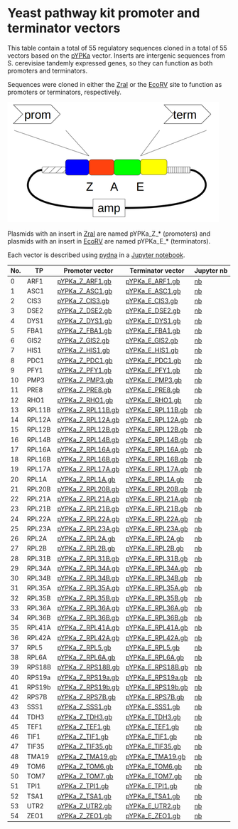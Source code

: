 # Yeast pathway kit promoter and terminator vectors

This table contain a total of 55 regulatory sequences cloned in a total of 55 vectors based on 
the [pYPKa](files/pYPKa.gb) vector. Inserts are intergenic sequences from S. cerevisiae tandemly 
expressed genes, so they can function as both promoters and terminators. 

Sequences were cloned  in either the [ZraI](http://rebase.neb.com/rebase/enz/ZraI.html)
or the [EcoRV](http://rebase.neb.com/rebase/enz/EcoRV.html) site to function as promoters or terminators, respectively.

![files/pYPK_ZE.png](files/pYPK_ZE.png)

Plasmids with an insert in [ZraI](http://rebase.neb.com/rebase/enz/ZraI.html) are named
pYPKa_Z_* (promoters) and plasmids with an insert in [EcoRV](http://rebase.neb.com/rebase/enz/EcoRV.html) are named
pYPKa_E_* (terminators).

Each vector is described using [pydna](https://bmcbioinformatics.biomedcentral.com/articles/10.1186/s12859-015-0544-x) 
in a [Jupyter notebook](http://nbviewer.jupyter.org).

| No. | TP | Promoter vector | Terminator vector | Jupyter nb |
|-----|----|-----------------|-------------------|------------|
|0 |ARF1 | [pYPKa_Z_ARF1.gb](notebooks/pYPKa_Z_ARF1.gb) | [pYPKa_E_ARF1.gb](notebooks/pYPKa_E_ARF1.gb) | [nb](notebooks/pYPKa_ZE_ARF1.ipynb) |
|1 |ASC1 | [pYPKa_Z_ASC1.gb](notebooks/pYPKa_Z_ASC1.gb) | [pYPKa_E_ASC1.gb](notebooks/pYPKa_E_ASC1.gb) | [nb](notebooks/pYPKa_ZE_ASC1.ipynb) |
|2 |CIS3 | [pYPKa_Z_CIS3.gb](notebooks/pYPKa_Z_CIS3.gb) | [pYPKa_E_CIS3.gb](notebooks/pYPKa_E_CIS3.gb) | [nb](notebooks/pYPKa_ZE_CIS3.ipynb) |
|3 |DSE2 | [pYPKa_Z_DSE2.gb](notebooks/pYPKa_Z_DSE2.gb) | [pYPKa_E_DSE2.gb](notebooks/pYPKa_E_DSE2.gb) | [nb](notebooks/pYPKa_ZE_DSE2.ipynb) |
|4 |DYS1 | [pYPKa_Z_DYS1.gb](notebooks/pYPKa_Z_DYS1.gb) | [pYPKa_E_DYS1.gb](notebooks/pYPKa_E_DYS1.gb) | [nb](notebooks/pYPKa_ZE_DYS1.ipynb) |
|5 |FBA1 | [pYPKa_Z_FBA1.gb](notebooks/pYPKa_Z_FBA1.gb) | [pYPKa_E_FBA1.gb](notebooks/pYPKa_E_FBA1.gb) | [nb](notebooks/pYPKa_ZE_FBA1.ipynb) |
|6 |GIS2 | [pYPKa_Z_GIS2.gb](notebooks/pYPKa_Z_GIS2.gb) | [pYPKa_E_GIS2.gb](notebooks/pYPKa_E_GIS2.gb) | [nb](notebooks/pYPKa_ZE_GIS2.ipynb) |
|7 |HIS1 | [pYPKa_Z_HIS1.gb](notebooks/pYPKa_Z_HIS1.gb) | [pYPKa_E_HIS1.gb](notebooks/pYPKa_E_HIS1.gb) | [nb](notebooks/pYPKa_ZE_HIS1.ipynb) |
|8 |PDC1 | [pYPKa_Z_PDC1.gb](notebooks/pYPKa_Z_PDC1.gb) | [pYPKa_E_PDC1.gb](notebooks/pYPKa_E_PDC1.gb) | [nb](notebooks/pYPKa_ZE_PDC1.ipynb) |
|9 |PFY1 | [pYPKa_Z_PFY1.gb](notebooks/pYPKa_Z_PFY1.gb) | [pYPKa_E_PFY1.gb](notebooks/pYPKa_E_PFY1.gb) | [nb](notebooks/pYPKa_ZE_PFY1.ipynb) |
|10 |PMP3 | [pYPKa_Z_PMP3.gb](notebooks/pYPKa_Z_PMP3.gb) | [pYPKa_E_PMP3.gb](notebooks/pYPKa_E_PMP3.gb) | [nb](notebooks/pYPKa_ZE_PMP3.ipynb) |
|11 |PRE8 | [pYPKa_Z_PRE8.gb](notebooks/pYPKa_Z_PRE8.gb) | [pYPKa_E_PRE8.gb](notebooks/pYPKa_E_PRE8.gb) | [nb](notebooks/pYPKa_ZE_PRE8.ipynb) |
|12 |RHO1 | [pYPKa_Z_RHO1.gb](notebooks/pYPKa_Z_RHO1.gb) | [pYPKa_E_RHO1.gb](notebooks/pYPKa_E_RHO1.gb) | [nb](notebooks/pYPKa_ZE_RHO1.ipynb) |
|13 |RPL11B | [pYPKa_Z_RPL11B.gb](notebooks/pYPKa_Z_RPL11B.gb) | [pYPKa_E_RPL11B.gb](notebooks/pYPKa_E_RPL11B.gb) | [nb](notebooks/pYPKa_ZE_RPL11B.ipynb) |
|14 |RPL12A | [pYPKa_Z_RPL12A.gb](notebooks/pYPKa_Z_RPL12A.gb) | [pYPKa_E_RPL12A.gb](notebooks/pYPKa_E_RPL12A.gb) | [nb](notebooks/pYPKa_ZE_RPL12A.ipynb) |
|15 |RPL12B | [pYPKa_Z_RPL12B.gb](notebooks/pYPKa_Z_RPL12B.gb) | [pYPKa_E_RPL12B.gb](notebooks/pYPKa_E_RPL12B.gb) | [nb](notebooks/pYPKa_ZE_RPL12B.ipynb) |
|16 |RPL14B | [pYPKa_Z_RPL14B.gb](notebooks/pYPKa_Z_RPL14B.gb) | [pYPKa_E_RPL14B.gb](notebooks/pYPKa_E_RPL14B.gb) | [nb](notebooks/pYPKa_ZE_RPL14B.ipynb) |
|17 |RPL16A | [pYPKa_Z_RPL16A.gb](notebooks/pYPKa_Z_RPL16A.gb) | [pYPKa_E_RPL16A.gb](notebooks/pYPKa_E_RPL16A.gb) | [nb](notebooks/pYPKa_ZE_RPL16A.ipynb) |
|18 |RPL16B | [pYPKa_Z_RPL16B.gb](notebooks/pYPKa_Z_RPL16B.gb) | [pYPKa_E_RPL16B.gb](notebooks/pYPKa_E_RPL16B.gb) | [nb](notebooks/pYPKa_ZE_RPL16B.ipynb) |
|19 |RPL17A | [pYPKa_Z_RPL17A.gb](notebooks/pYPKa_Z_RPL17A.gb) | [pYPKa_E_RPL17A.gb](notebooks/pYPKa_E_RPL17A.gb) | [nb](notebooks/pYPKa_ZE_RPL17A.ipynb) |
|20 |RPL1A | [pYPKa_Z_RPL1A.gb](notebooks/pYPKa_Z_RPL1A.gb) | [pYPKa_E_RPL1A.gb](notebooks/pYPKa_E_RPL1A.gb) | [nb](notebooks/pYPKa_ZE_RPL1A.ipynb) |
|21 |RPL20B | [pYPKa_Z_RPL20B.gb](notebooks/pYPKa_Z_RPL20B.gb) | [pYPKa_E_RPL20B.gb](notebooks/pYPKa_E_RPL20B.gb) | [nb](notebooks/pYPKa_ZE_RPL20B.ipynb) |
|22 |RPL21A | [pYPKa_Z_RPL21A.gb](notebooks/pYPKa_Z_RPL21A.gb) | [pYPKa_E_RPL21A.gb](notebooks/pYPKa_E_RPL21A.gb) | [nb](notebooks/pYPKa_ZE_RPL21A.ipynb) |
|23 |RPL21B | [pYPKa_Z_RPL21B.gb](notebooks/pYPKa_Z_RPL21B.gb) | [pYPKa_E_RPL21B.gb](notebooks/pYPKa_E_RPL21B.gb) | [nb](notebooks/pYPKa_ZE_RPL21B.ipynb) |
|24 |RPL22A | [pYPKa_Z_RPL22A.gb](notebooks/pYPKa_Z_RPL22A.gb) | [pYPKa_E_RPL22A.gb](notebooks/pYPKa_E_RPL22A.gb) | [nb](notebooks/pYPKa_ZE_RPL22A.ipynb) |
|25 |RPL23A | [pYPKa_Z_RPL23A.gb](notebooks/pYPKa_Z_RPL23A.gb) | [pYPKa_E_RPL23A.gb](notebooks/pYPKa_E_RPL23A.gb) | [nb](notebooks/pYPKa_ZE_RPL23A.ipynb) |
|26 |RPL2A | [pYPKa_Z_RPL2A.gb](notebooks/pYPKa_Z_RPL2A.gb) | [pYPKa_E_RPL2A.gb](notebooks/pYPKa_E_RPL2A.gb) | [nb](notebooks/pYPKa_ZE_RPL2A.ipynb) |
|27 |RPL2B | [pYPKa_Z_RPL2B.gb](notebooks/pYPKa_Z_RPL2B.gb) | [pYPKa_E_RPL2B.gb](notebooks/pYPKa_E_RPL2B.gb) | [nb](notebooks/pYPKa_ZE_RPL2B.ipynb) |
|28 |RPL31B | [pYPKa_Z_RPL31B.gb](notebooks/pYPKa_Z_RPL31B.gb) | [pYPKa_E_RPL31B.gb](notebooks/pYPKa_E_RPL31B.gb) | [nb](notebooks/pYPKa_ZE_RPL31B.ipynb) |
|29 |RPL34A | [pYPKa_Z_RPL34A.gb](notebooks/pYPKa_Z_RPL34A.gb) | [pYPKa_E_RPL34A.gb](notebooks/pYPKa_E_RPL34A.gb) | [nb](notebooks/pYPKa_ZE_RPL34A.ipynb) |
|30 |RPL34B | [pYPKa_Z_RPL34B.gb](notebooks/pYPKa_Z_RPL34B.gb) | [pYPKa_E_RPL34B.gb](notebooks/pYPKa_E_RPL34B.gb) | [nb](notebooks/pYPKa_ZE_RPL34B.ipynb) |
|31 |RPL35A | [pYPKa_Z_RPL35A.gb](notebooks/pYPKa_Z_RPL35A.gb) | [pYPKa_E_RPL35A.gb](notebooks/pYPKa_E_RPL35A.gb) | [nb](notebooks/pYPKa_ZE_RPL35A.ipynb) |
|32 |RPL35B | [pYPKa_Z_RPL35B.gb](notebooks/pYPKa_Z_RPL35B.gb) | [pYPKa_E_RPL35B.gb](notebooks/pYPKa_E_RPL35B.gb) | [nb](notebooks/pYPKa_ZE_RPL35B.ipynb) |
|33 |RPL36A | [pYPKa_Z_RPL36A.gb](notebooks/pYPKa_Z_RPL36A.gb) | [pYPKa_E_RPL36A.gb](notebooks/pYPKa_E_RPL36A.gb) | [nb](notebooks/pYPKa_ZE_RPL36A.ipynb) |
|34 |RPL36B | [pYPKa_Z_RPL36B.gb](notebooks/pYPKa_Z_RPL36B.gb) | [pYPKa_E_RPL36B.gb](notebooks/pYPKa_E_RPL36B.gb) | [nb](notebooks/pYPKa_ZE_RPL36B.ipynb) |
|35 |RPL41A | [pYPKa_Z_RPL41A.gb](notebooks/pYPKa_Z_RPL41A.gb) | [pYPKa_E_RPL41A.gb](notebooks/pYPKa_E_RPL41A.gb) | [nb](notebooks/pYPKa_ZE_RPL41A.ipynb) |
|36 |RPL42A | [pYPKa_Z_RPL42A.gb](notebooks/pYPKa_Z_RPL42A.gb) | [pYPKa_E_RPL42A.gb](notebooks/pYPKa_E_RPL42A.gb) | [nb](notebooks/pYPKa_ZE_RPL42A.ipynb) |
|37 |RPL5 | [pYPKa_Z_RPL5.gb](notebooks/pYPKa_Z_RPL5.gb) | [pYPKa_E_RPL5.gb](notebooks/pYPKa_E_RPL5.gb) | [nb](notebooks/pYPKa_ZE_RPL5.ipynb) |
|38 |RPL6A | [pYPKa_Z_RPL6A.gb](notebooks/pYPKa_Z_RPL6A.gb) | [pYPKa_E_RPL6A.gb](notebooks/pYPKa_E_RPL6A.gb) | [nb](notebooks/pYPKa_ZE_RPL6A.ipynb) |
|39 |RPS18B | [pYPKa_Z_RPS18B.gb](notebooks/pYPKa_Z_RPS18B.gb) | [pYPKa_E_RPS18B.gb](notebooks/pYPKa_E_RPS18B.gb) | [nb](notebooks/pYPKa_ZE_RPS18B.ipynb) |
|40 |RPS19a | [pYPKa_Z_RPS19a.gb](notebooks/pYPKa_Z_RPS19a.gb) | [pYPKa_E_RPS19a.gb](notebooks/pYPKa_E_RPS19a.gb) | [nb](notebooks/pYPKa_ZE_RPS19a.ipynb) |
|41 |RPS19b | [pYPKa_Z_RPS19b.gb](notebooks/pYPKa_Z_RPS19b.gb) | [pYPKa_E_RPS19b.gb](notebooks/pYPKa_E_RPS19b.gb) | [nb](notebooks/pYPKa_ZE_RPS19b.ipynb) |
|42 |RPS7B | [pYPKa_Z_RPS7B.gb](notebooks/pYPKa_Z_RPS7B.gb) | [pYPKa_E_RPS7B.gb](notebooks/pYPKa_E_RPS7B.gb) | [nb](notebooks/pYPKa_ZE_RPS7B.ipynb) |
|43 |SSS1 | [pYPKa_Z_SSS1.gb](notebooks/pYPKa_Z_SSS1.gb) | [pYPKa_E_SSS1.gb](notebooks/pYPKa_E_SSS1.gb) | [nb](notebooks/pYPKa_ZE_SSS1.ipynb) |
|44 |TDH3 | [pYPKa_Z_TDH3.gb](notebooks/pYPKa_Z_TDH3.gb) | [pYPKa_E_TDH3.gb](notebooks/pYPKa_E_TDH3.gb) | [nb](notebooks/pYPKa_ZE_TDH3.ipynb) |
|45 |TEF1 | [pYPKa_Z_TEF1.gb](notebooks/pYPKa_Z_TEF1.gb) | [pYPKa_E_TEF1.gb](notebooks/pYPKa_E_TEF1.gb) | [nb](notebooks/pYPKa_ZE_TEF1.ipynb) |
|46 |TIF1 | [pYPKa_Z_TIF1.gb](notebooks/pYPKa_Z_TIF1.gb) | [pYPKa_E_TIF1.gb](notebooks/pYPKa_E_TIF1.gb) | [nb](notebooks/pYPKa_ZE_TIF1.ipynb) |
|47 |TIF35 | [pYPKa_Z_TIF35.gb](notebooks/pYPKa_Z_TIF35.gb) | [pYPKa_E_TIF35.gb](notebooks/pYPKa_E_TIF35.gb) | [nb](notebooks/pYPKa_ZE_TIF35.ipynb) |
|48 |TMA19 | [pYPKa_Z_TMA19.gb](notebooks/pYPKa_Z_TMA19.gb) | [pYPKa_E_TMA19.gb](notebooks/pYPKa_E_TMA19.gb) | [nb](notebooks/pYPKa_ZE_TMA19.ipynb) |
|49 |TOM6 | [pYPKa_Z_TOM6.gb](notebooks/pYPKa_Z_TOM6.gb) | [pYPKa_E_TOM6.gb](notebooks/pYPKa_E_TOM6.gb) | [nb](notebooks/pYPKa_ZE_TOM6.ipynb) |
|50 |TOM7 | [pYPKa_Z_TOM7.gb](notebooks/pYPKa_Z_TOM7.gb) | [pYPKa_E_TOM7.gb](notebooks/pYPKa_E_TOM7.gb) | [nb](notebooks/pYPKa_ZE_TOM7.ipynb) |
|51 |TPI1 | [pYPKa_Z_TPI1.gb](notebooks/pYPKa_Z_TPI1.gb) | [pYPKa_E_TPI1.gb](notebooks/pYPKa_E_TPI1.gb) | [nb](notebooks/pYPKa_ZE_TPI1.ipynb) |
|52 |TSA1 | [pYPKa_Z_TSA1.gb](notebooks/pYPKa_Z_TSA1.gb) | [pYPKa_E_TSA1.gb](notebooks/pYPKa_E_TSA1.gb) | [nb](notebooks/pYPKa_ZE_TSA1.ipynb) |
|53 |UTR2 | [pYPKa_Z_UTR2.gb](notebooks/pYPKa_Z_UTR2.gb) | [pYPKa_E_UTR2.gb](notebooks/pYPKa_E_UTR2.gb) | [nb](notebooks/pYPKa_ZE_UTR2.ipynb) |
|54 |ZEO1 | [pYPKa_Z_ZEO1.gb](notebooks/pYPKa_Z_ZEO1.gb) | [pYPKa_E_ZEO1.gb](notebooks/pYPKa_E_ZEO1.gb) | [nb](notebooks/pYPKa_ZE_ZEO1.ipynb) |


